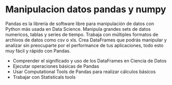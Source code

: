 #  Manipulacion datos pandas y numpy

Pandas es la librería de software libre para manipulación de datos con Python más usada en Data Science. Manipula grandes sets de datos numericos, tablas y series de tiempo. Trabaja con múltiples formatos de archivos de datos como csv o xls. Crea DataFrames que podrás manipular y analizar sin preocuparte por el performance de tus aplicaciones, todo esto muy fácil y rápido con Pandas.

-   Comprender el significado y uso de los DataFrames en Ciencia de Datos
-   Ejecutar operaciones básicas de Pandas
-   Usar Computational Tools de Pandas para realizar cálculos básicos
-   Trabajar con Statisticals tools
